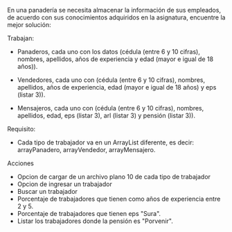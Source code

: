 En una panadería se necesita almacenar la información de sus empleados, de acuerdo con sus conocimientos
adquiridos en la asignatura, encuentre la mejor solución:

Trabajan:
- Panaderos, cada uno con los datos
(cédula (entre 6 y 10 cifras), nombres, apellidos, años de experiencia y edad (mayor e igual de 18 años)).

- Vendedores, cada uno con
(cédula (entre 6 y 10 cifras), nombres, apellidos, años de experiencia, edad (mayor e igual de 18 años) y
eps (listar 3)).

- Mensajeros, cada uno con
(cédula (entre 6 y 10 cifras), nombres, apellidos, edad, eps (listar 3), arl (listar 3) y pensión (listar 3)).

Requisito:
- Cada tipo de trabajador va en un ArrayList diferente, es decir: arrayPanadero, arrayVendedor, arrayMensajero.

Acciones
- Opcion de cargar de un archivo plano 10 de cada tipo de trabajador
- Opcion de ingresar un trabajador
- Buscar un trabajador
- Porcentaje de trabajadores que tienen como años de experiencia entre 2 y 5.
- Porcentaje de trabajadores que tienen eps "Sura".
- Listar los trabajadores donde la pensión es "Porvenir".